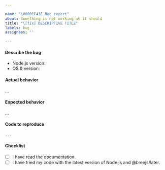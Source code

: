 ```yaml
---

name: "\U0001F41E Bug report"
about: Something is not working as it should
title: "\[fix] DESCRIPTIVE TITLE"
labels: bug
assignees: ''

---
```


#### Describe the bug

* Node.js version:
* OS & version:

<!-- A clear and concise description of what the bug is. -->

#### Actual behavior

...

#### Expected behavior

...

#### Code to reproduce

```js
...
```

<!--
We encourage you to submit a pull request with a failing test:
 - This will make it more likely for us to prioritize your issue.
 - It's a good way to prove that the issue is related to Got and not your code.

Example: https://github.com/avajs/ava/blob/master/docs/01-writing-tests.md#failing-tests
-->

#### Checklist

* [ ] I have read the documentation.
* [ ] I have tried my code with the latest version of Node.js and @breejs/later.
